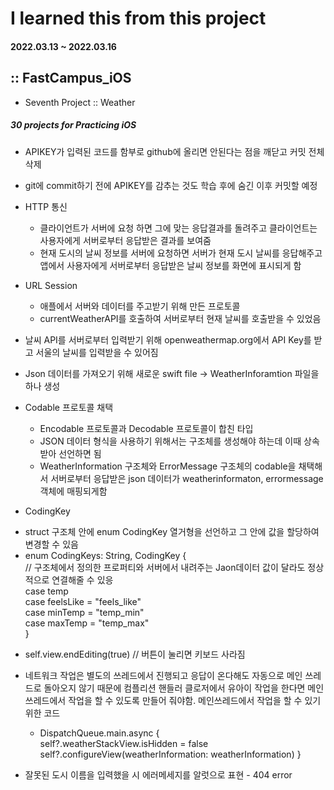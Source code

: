 # I learned this from this project
#### 2022.03.13 ~ 2022.03.16

## :: FastCampus_iOS

- Seventh Project :: Weather

##### 30 projects for Practicing iOS

* APIKEY가 입력된 코드를 함부로 github에 올리면 안된다는 점을 깨닫고 커밋 전체 삭제
* git에 commit하기 전에 APIKEY를 감추는 것도 학습 후에 숨긴 이후 커밋할 예정

* HTTP 통신
    - 클라이언트가 서버에 요청 하면 그에 맞는 응답결과를 돌려주고 클라이언트는 사용자에게 서버로부터 응답받은 결과를 보여줌
    - 현재 도시의 날씨 정보를 서버에 요청하면 서버가 현재 도시 날씨를 응답해주고 앱에서 사용자에게 서버로부터 응답받은 날씨 정보를 화면에 표시되게 함
 * URL Session
    - 애플에서 서버와 데이터를 주고받기 위해 만든 프로토콜
    - currentWeatherAPI를 호출하여 서버로부터 현재 날씨를 호출받을 수 있었음

 * 날씨 API를 서버로부터 입력받기 위해 openweathermap.org에서 API Key를 받고 서울의 날씨를 입력받을 수 있어짐

 * Json 데이터를 가져오기 위해 새로운 swift file -> WeatherInforamtion 파일을 하나 생성
 * Codable 프로토콜 채택
     - Encodable 프로토콜과 Decodable 프로토콜이 합친 타입
     - JSON 데이터 형식을 사용하기 위해서는 구조체를 생성해야 하는데 이때 상속받아 선언하면 됨
     - WeatherInformation 구조체와 ErrorMessage 구조체의 codable을 채택해서 서버로부터 응답받은 json 데이터가 weatherinformaton, errormessage 객체에 매핑되게함
 * CodingKey
  - struct 구조체 안에 enum CodingKey 열거형을 선언하고 그 안에 값을 할당하여 변경할 수 있음
  - enum CodingKeys: String, CodingKey {  
         // 구조체에서 정의한 프로퍼티와 서버에서 내려주는 Jaon데이터 값이 달라도 정상적으로 연결해줄 수 있응  
         case temp  
         case feelsLike = "feels_like"  
         case minTemp = "temp_min"  
         case maxTemp = "temp_max"  
     }  
 * self.view.endEditing(true) // 버튼이 눌리면 키보드 사라짐

* 네트워크 작업은 별도의 쓰레드에서 진행되고 응답이 온다해도 자동으로 메인 쓰레드로 돌아오지 않기 때문에 컴플리션 핸들러 클로저에서 유아이 작업을 한다면 메인 쓰레드에서 작업을 할 수 있도록 만들어 줘야함. 메인쓰레드에서 작업을 할 수 있기 위한 코드
    - DispatchQueue.main.async {  
                self?.weatherStackView.isHidden = false  
                self?.configureView(weatherInformation:   weatherInformation) }  
                
* 잘못된 도시 이름을 입력했을 시 에러메세지를 알럿으로 표현 - 404 error
